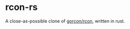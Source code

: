 # rcon-rs

A close-as-possible clone of [gorcon/rcon](https://github.com/gorcon/rcon), written in rust. 
